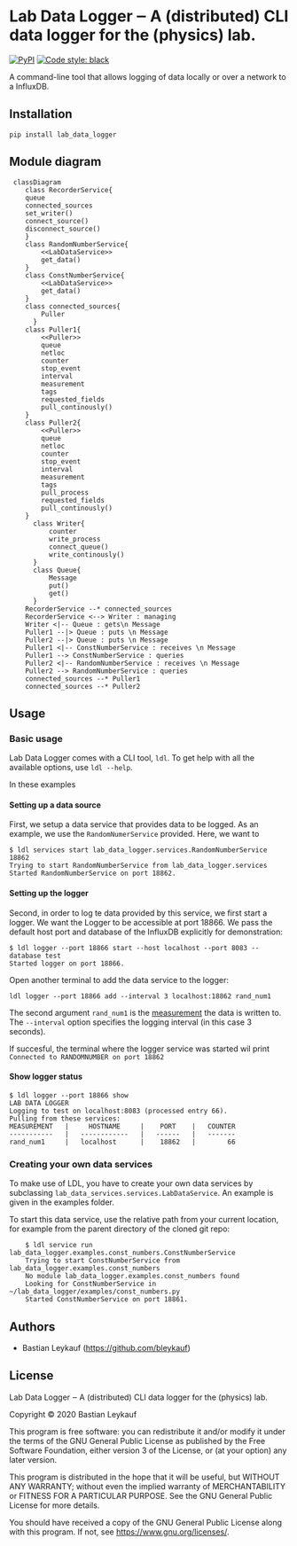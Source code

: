 # Lab Data Logger ‒ A (distributed) CLI data logger for the (physics) lab.
[![PyPI](https://img.shields.io/pypi/v/lab_data_logger?color=blue)](https://pypi.org/project/lab_data_logger/)
[![Code style: black](https://img.shields.io/badge/code%20style-black-000000.svg)](https://github.com/psf/black)

A command-line tool that allows logging of data locally or over a network to a InfluxDB. 

## Installation

```
pip install lab_data_logger
```

## Module diagram
```mermaid
 classDiagram
    class RecorderService{
    queue
    connected_sources
    set_writer()
    connect_source()
    disconnect_source()
    }
    class RandomNumberService{
        <<LabDataService>>
        get_data()
    }
    class ConstNumberService{
        <<LabDataService>>
        get_data()
    }
    class connected_sources{
        Puller
      }
    class Puller1{
        <<Puller>>
        queue
        netloc
        counter
        stop_event
        interval
        measurement
        tags
        requested_fields
        pull_continously()
    }
    class Puller2{
        <<Puller>>
        queue
        netloc
        counter
        stop_event
        interval
        measurement
        tags
        pull_process
        requested_fields
        pull_continously()
    }
      class Writer{
          counter
          write_process
          connect_queue()
          write_continously()
      }
      class Queue{
          Message
          put()
          get()
      }
    RecorderService --* connected_sources
    RecorderService <--> Writer : managing
    Writer <|-- Queue : gets\n Message
    Puller1 --|> Queue : puts \n Message
    Puller2 --|> Queue : puts \n Message
    Puller1 <|-- ConstNumberService : receives \n Message
    Puller1 --> ConstNumberService : queries
    Puller2 <|-- RandomNumberService : receives \n Message
    Puller2 --> RandomNumberService : queries
    connected_sources --* Puller1
    connected_sources --* Puller2

```

## Usage
### Basic usage

Lab Data Logger comes with a CLI tool, `ldl`. To get help with all the available options,
use `ldl --help`.

In these examples 
#### Setting up a data source

First, we setup a data service that provides data to be logged. As an example, we use 
the `RandomNumerService` provided. Here, we want to 

```
$ ldl services start lab_data_logger.services.RandomNumberService 18862 
Trying to start RandomNumberService from lab_data_logger.services
Started RandomNumberService on port 18862.
```
 
#### Setting up the logger
Second, in order to log te data provided by this service, we first start a logger. We 
want the Logger to be accessible at port 18866. We pass the default host port and database
 of the InfluxDB explicitly for demonstration:


```
$ ldl logger --port 18866 start --host localhost --port 8083 --database test
Started logger on port 18866.
```

Open another terminal to add the data service to the logger:
```
ldl logger --port 18866 add --interval 3 localhost:18862 rand_num1
```
The second argument `rand_num1` is the [measurement](https://docs.influxdata.com/influxdb/v2.0/reference/key-concepts/data-elements/#measurement) the data is written to. The `--interval` option specifies the logging interval (in this case 3 seconds).

If succesful, the terminal where the logger service was started wil print `Connected to RANDOMNUMBER on port 18862`

#### Show logger status
```
$ ldl logger --port 18866 show
LAB DATA LOGGER
Logging to test on localhost:8083 (processed entry 66).
Pulling from these services:
MEASUREMENT   |     HOSTNAME     |    PORT    |   COUNTER   
-----------   |   ------------   |   ------   |   -------   
rand_num1     |   localhost      |    18862   |        66
```
### Creating your own data services

To make use of LDL, you have to create your own data services by subclassing `lab_data_services.services.LabDataService`. An example is given in the examples folder.

To start this data service, use the relative path from your current location, for example
from the parent directory of the cloned git repo:

```
    $ ldl service run lab_data_logger.examples.const_numbers.ConstNumberService
    Trying to start ConstNumberService from lab_data_logger.examples.const_numbers
    No module lab_data_logger.examples.const_numbers found
    Looking for ConstNumberService in ~/lab_data_logger/examples/const_numbers.py
    Started ConstNumberService on port 18861.
```

## Authors

-   Bastian Leykauf (<https://github.com/bleykauf>)

## License
Lab Data Logger ‒ A (distributed) CLI data logger for the (physics) lab.

Copyright © 2020 Bastian Leykauf

This program is free software: you can redistribute it and/or modify it under the terms of the GNU General Public License as published by the Free Software Foundation, either version 3 of the License, or (at your option) any later version.

This program is distributed in the hope that it will be useful, but WITHOUT ANY WARRANTY; without even the implied warranty of MERCHANTABILITY or FITNESS FOR A PARTICULAR PURPOSE. See the GNU General Public License for more details.

You should have received a copy of the GNU General Public License along with this program. If not, see https://www.gnu.org/licenses/.
